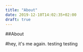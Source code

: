 ```yaml
---
title: "About"
date: 2019-12-10T14:02:35+02:00
draft: true
---
```

##About

#hey, it's me again.
testing testing
